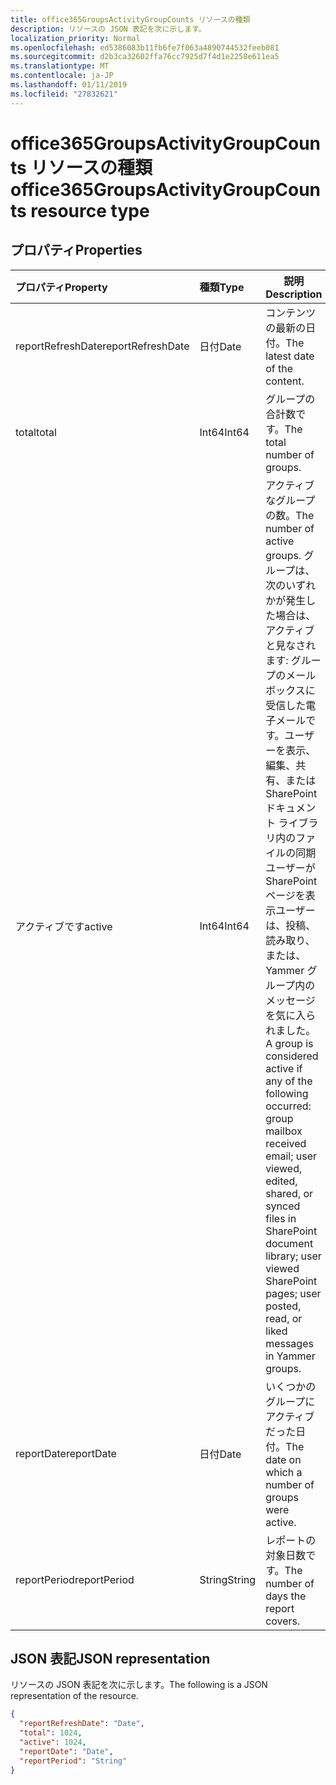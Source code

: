 ```yaml
---
title: office365GroupsActivityGroupCounts リソースの種類
description: リソースの JSON 表記を次に示します。
localization_priority: Normal
ms.openlocfilehash: ed5386083b11fb6fe7f063a4890744532feeb081
ms.sourcegitcommit: d2b3ca32602ffa76cc7925d7f4d1e2258e611ea5
ms.translationtype: MT
ms.contentlocale: ja-JP
ms.lasthandoff: 01/11/2019
ms.locfileid: "27832621"
---
```

# <a name="office365groupsactivitygroupcounts-resource-type"></a><span data-ttu-id="f7523-103">office365GroupsActivityGroupCounts リソースの種類</span><span class="sxs-lookup"><span data-stu-id="f7523-103">office365GroupsActivityGroupCounts resource type</span></span>

## <a name="properties"></a><span data-ttu-id="f7523-104">プロパティ</span><span class="sxs-lookup"><span data-stu-id="f7523-104">Properties</span></span>

| <span data-ttu-id="f7523-105">プロパティ</span><span class="sxs-lookup"><span data-stu-id="f7523-105">Property</span></span>          | <span data-ttu-id="f7523-106">種類</span><span class="sxs-lookup"><span data-stu-id="f7523-106">Type</span></span>   | <span data-ttu-id="f7523-107">説明</span><span class="sxs-lookup"><span data-stu-id="f7523-107">Description</span></span>                              |
| :---------------- | :----- | ---------------------------------------- |
| <span data-ttu-id="f7523-108">reportRefreshDate</span><span class="sxs-lookup"><span data-stu-id="f7523-108">reportRefreshDate</span></span> | <span data-ttu-id="f7523-109">日付</span><span class="sxs-lookup"><span data-stu-id="f7523-109">Date</span></span>   | <span data-ttu-id="f7523-110">コンテンツの最新の日付。</span><span class="sxs-lookup"><span data-stu-id="f7523-110">The latest date of the content.</span></span>          |
| <span data-ttu-id="f7523-111">total</span><span class="sxs-lookup"><span data-stu-id="f7523-111">total</span></span>             | <span data-ttu-id="f7523-112">Int64</span><span class="sxs-lookup"><span data-stu-id="f7523-112">Int64</span></span>  | <span data-ttu-id="f7523-113">グループの合計数です。</span><span class="sxs-lookup"><span data-stu-id="f7523-113">The total number of groups.</span></span>              |
| <span data-ttu-id="f7523-114">アクティブです</span><span class="sxs-lookup"><span data-stu-id="f7523-114">active</span></span>            | <span data-ttu-id="f7523-115">Int64</span><span class="sxs-lookup"><span data-stu-id="f7523-115">Int64</span></span>  | <span data-ttu-id="f7523-116">アクティブなグループの数。</span><span class="sxs-lookup"><span data-stu-id="f7523-116">The number of active groups.</span></span> <span data-ttu-id="f7523-117">グループは、次のいずれかが発生した場合は、アクティブと見なされます: グループのメールボックスに受信した電子メールです。ユーザーを表示、編集、共有、または SharePoint ドキュメント ライブラリ内のファイルの同期ユーザーが SharePoint ページを表示ユーザーは、投稿、読み取り、または、Yammer グループ内のメッセージを気に入られました。</span><span class="sxs-lookup"><span data-stu-id="f7523-117">A group is considered active if any of the following occurred: group mailbox received email; user viewed, edited, shared, or synced files in SharePoint document library; user viewed SharePoint pages; user posted, read, or liked messages in Yammer groups.</span></span> |
| <span data-ttu-id="f7523-118">reportDate</span><span class="sxs-lookup"><span data-stu-id="f7523-118">reportDate</span></span>        | <span data-ttu-id="f7523-119">日付</span><span class="sxs-lookup"><span data-stu-id="f7523-119">Date</span></span>   | <span data-ttu-id="f7523-120">いくつかのグループにアクティブだった日付。</span><span class="sxs-lookup"><span data-stu-id="f7523-120">The date on which a number of groups were active.</span></span> |
| <span data-ttu-id="f7523-121">reportPeriod</span><span class="sxs-lookup"><span data-stu-id="f7523-121">reportPeriod</span></span>      | <span data-ttu-id="f7523-122">String</span><span class="sxs-lookup"><span data-stu-id="f7523-122">String</span></span> | <span data-ttu-id="f7523-123">レポートの対象日数です。</span><span class="sxs-lookup"><span data-stu-id="f7523-123">The number of days the report covers.</span></span>    |

## <a name="json-representation"></a><span data-ttu-id="f7523-124">JSON 表記</span><span class="sxs-lookup"><span data-stu-id="f7523-124">JSON representation</span></span>

<span data-ttu-id="f7523-125">リソースの JSON 表記を次に示します。</span><span class="sxs-lookup"><span data-stu-id="f7523-125">The following is a JSON representation of the resource.</span></span>

<!-- {
  "blockType": "resource",
  "@odata.type": "microsoft.graph.office365GroupsActivityGroupCounts"
} -->

```json
{
  "reportRefreshDate": "Date", 
  "total": 1024, 
  "active": 1024, 
  "reportDate": "Date", 
  "reportPeriod": "String"
}
```
